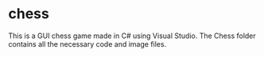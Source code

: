 # chess
This is a GUI chess game made in C# using Visual Studio.
The Chess folder contains all the necessary code and image files.
